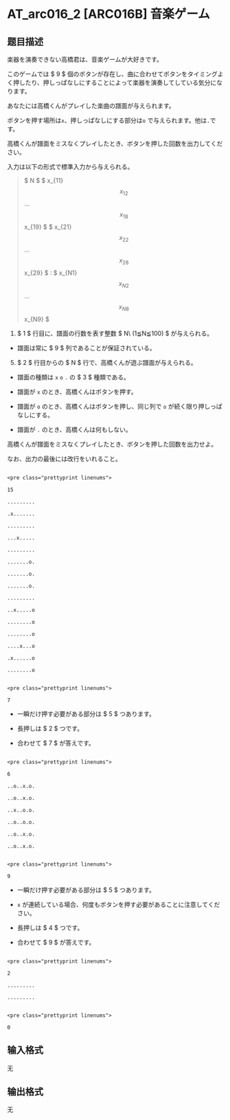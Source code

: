 # AT_arc016_2 [ARC016B] 音楽ゲーム

## 题目描述

[problemUrl]: https://atcoder.jp/contests/arc016/tasks/arc016_2

楽器を演奏できない高橋君は、音楽ゲームが大好きです。  
 このゲームでは $ 9 $ 個のボタンが存在し、曲に合わせてボタンをタイミングよく押したり、押しっぱなしにすることによって楽器を演奏してしている気分になります。  
 あなたには高橋くんがプレイした楽曲の譜面が与えられます。  
 ボタンを押す場所は`x`、押しっぱなしにする部分は`o` で与えられます。他は`.`です。  
 高橋くんが譜面をミスなくプレイしたとき、ボタンを押した回数を出力してください。  
 入力は以下の形式で標準入力から与えられる。

> $ N $ $ x_{11} $$ x_{12} $$ ... $$ x_{18} $$ x_{19} $ $ x_{21} $$ x_{22} $$ ... $$ x_{28} $$ x_{29} $ : $ x_{N1} $$ x_{N2} $$ ... $$ x_{N8} $$ x_{N9} $

1. $ 1 $ 行目に、譜面の行数を表す整数 $ N\ (1≦N≦100) $ が与えられる。

- 譜面は常に $ 9 $ 列であることが保証されている。

5. $ 2 $ 行目からの $ N $ 行で、高橋くんが遊ぶ譜面が与えられる。 
  - 譜面の種類は `x` `o` `.` の $ 3 $ 種類である。
  - 譜面が `x` のとき、高橋くんはボタンを押す。
  - 譜面が `o` のとき、高橋くんはボタンを押し、同じ列で `o` が続く限り押しっぱなしにする。
  - 譜面が `.` のとき、高橋くんは何もしない。
 高橋くんが譜面をミスなくプレイしたとき、ボタンを押した回数を出力せよ。  
 なお、出力の最後には改行をいれること。  
```
<pre class="prettyprint linenums">
15
.........
.x.......
.........
...x.....
.........
.......o.
.......o.
.......o.
.........
..x.....o
........o
........o
....x...o
.x......o
........o
```

 ```
<pre class="prettyprint linenums">
7
```

- 一瞬だけ押す必要がある部分は $ 5 $ つあります。
- 長押しは $ 2 $ つです。
- 合わせて $ 7 $ が答えです。
 
```
<pre class="prettyprint linenums">
6
..o..x.o.
..o..x.o.
..x..o.o.
..o..o.o.
..o..x.o.
..o..x.o.
```

 ```
<pre class="prettyprint linenums">
9
```

- 一瞬だけ押す必要がある部分は $ 5 $ つあります。
- `x` が連続している場合、何度もボタンを押す必要があることに注意してください。
- 長押しは $ 4 $ つです。
- 合わせて $ 9 $ が答えです。
 
```
<pre class="prettyprint linenums">
2
.........
.........
```

 ```
<pre class="prettyprint linenums">
0
```

## 输入格式

无

## 输出格式

无